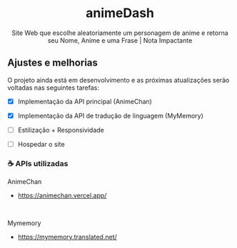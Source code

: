 
<h1 align="center"> animeDash </h1>

<p align="center">Site Web que escolhe aleatoriamente um personagem de anime e retorna seu Nome, Anime e uma Frase | Nota Impactante</p>

## Ajustes e melhorias

O projeto ainda está em desenvolvimento e as próximas atualizações serão voltadas nas seguintes tarefas:

- [x] Implementação da API principal (AnimeChan)
- [x] Implementação da API de tradução de linguagem (MyMemory)
- [ ] Estilização + Responsividade
- [ ] Hospedar o site


### ☕ APIs utilizadas

AnimeChan
- https://animechan.vercel.app/
<br>

Mymemory
- https://mymemory.translated.net/

